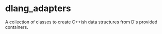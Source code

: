 # dlang_adapters
A collection of classes to create C++ish data structures from D's provided containers.
